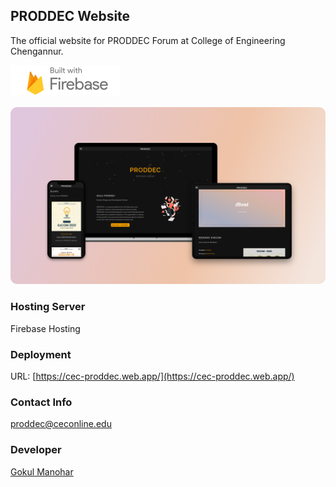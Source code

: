 ## PRODDEC Website
The official website for PRODDEC Forum at College of Engineering Chengannur. 
   
[![Firebase](built-with-firebase.svg)](https://firebase.google.com/) 

<p align="center">
  <img src="proddec-website-on-devices.png" alt="proddec-website-on-devices"/>
</p>


### Hosting Server  
Firebase Hosting

### Deployment
URL: [https://cec-proddec.web.app/](https://cec-proddec.web.app/)

### Contact Info
[proddec@ceconline.edu](mailto:proddec@ceconline.edu)


### Developer
[Gokul Manohar](mailto:dev.gokulmanohar@gmail.com)
